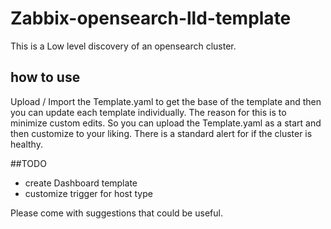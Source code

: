 # Zabbix-opensearch-lld-template
This  is  a Low level discovery of an opensearch cluster.

## how to use
Upload / Import the Template.yaml to get the base of the template and then you can update each template individually.
The reason for this is to minimize custom edits.
So you can upload the Template.yaml as a start and then customize to your liking.
There is a standard alert for if the cluster is healthy.

##TODO
+ create Dashboard template
+ customize trigger for host type

Please come with suggestions that could be useful.
